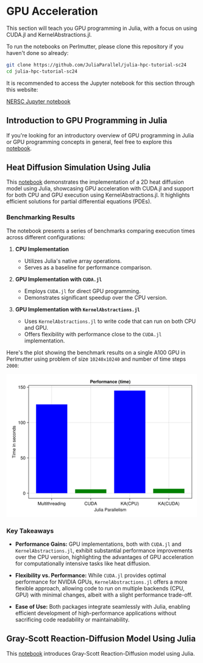 # GPU Acceleration

This section will teach you GPU programming in Julia, with a focus on using CUDA.jl and KernelAbstractions.jl.

To run the notebooks on Perlmutter, please clone this repository if you haven't done so already:

```sh
git clone https://github.com/JuliaParallel/julia-hpc-tutorial-sc24
cd julia-hpc-tutorial-sc24
```

It is recommended to access the Jupyter notebook for this section through this website:   

[NERSC Jupyter notebook](https://jupyter.nersc.gov/)

## Introduction to GPU Programming in Julia

If you're looking for an introductory overview of GPU programming in Julia or GPU programming concepts in general, feel free to explore this [notebook](https://github.com/JuliaParallel/julia-hpc-tutorial-sc24/blob/main/parts/gpu/gpu_introduction.ipynb).

## Heat Diffusion Simulation Using Julia

This [notebook](https://github.com/JuliaParallel/julia-hpc-tutorial-sc24/blob/main/parts/gpu/Heat_Diffusion.ipynb) demonstrates the implementation of a 2D heat diffusion model using Julia, showcasing GPU acceleration with CUDA.jl and support for both CPU and GPU execution using KernelAbstractions.jl. It highlights efficient solutions for partial differential equations (PDEs).

### Benchmarking Results

The notebook presents a series of benchmarks comparing execution times across different configurations:

1. **CPU Implementation**
   - Utilizes Julia's native array operations.
   - Serves as a baseline for performance comparison.

2. **GPU Implementation with `CUDA.jl`**
   - Employs `CUDA.jl` for direct GPU programming.
   - Demonstrates significant speedup over the CPU version.

3. **GPU Implementation with `KernelAbstractions.jl`**
   - Uses `KernelAbstractions.jl` to write code that can run on both CPU and GPU.
   - Offers flexibility with performance close to the `CUDA.jl` implementation.

Here's the plot showing the benchmark results on a single A100 GPU in Perlmutter using problem of size `10240x10240` and number of time steps `2000`:


 <img src="img/benchmarking.png" alt="Benchmark Results" width="500">


### Key Takeaways

- **Performance Gains:** GPU implementations, both with `CUDA.jl` and `KernelAbstractions.jl`, exhibit substantial performance improvements over the CPU version, highlighting the advantages of GPU acceleration for computationally intensive tasks like heat diffusion.

- **Flexibility vs. Performance:** While `CUDA.jl` provides optimal performance for NVIDIA GPUs, `KernelAbstractions.jl` offers a more flexible approach, allowing code to run on multiple backends (CPU, GPU) with minimal changes, albeit with a slight performance trade-off.

- **Ease of Use:** Both packages integrate seamlessly with Julia, enabling efficient development of high-performance applications without sacrificing code readability or maintainability.


##  Gray-Scott Reaction-Diffusion Model Using Julia
This [notebook](https://github.com/JuliaParallel/julia-hpc-tutorial-sc24/blob/main/parts/gpu/stencil.ipynb) introduces Gray-Scott Reaction-Diffusion model using Julia. 
 
